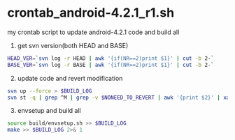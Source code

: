 # crontab_android-4.2.1_r1.sh
my crontab script to update android-4.2.1 code and build all

1. get svn version(both HEAD and BASE)
```Bash
HEAD_VER=`svn log -r HEAD | awk '{if(NR==2)print $1}' | cut -b 2-`
BASE_VER=`svn log -r BASE | awk '{if(NR==2)print $1}' | cut -b 2-`
```
2. update code and revert modification
```Bash
svn up --force > $BUILD_LOG
svn st -q | grep ^M | grep -v $NONEED_TO_REVERT | awk '{print $2}' | xargs -i svn revert {} >> $BUILD_LOG
```
3. envsetup and build all
```Bash
source build/envsetup.sh >> $BUILD_LOG
make >> $BUILD_LOG 2>& 1
```